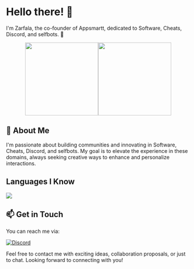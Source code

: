 # Hello there! 👋

I'm Zarfala, the co-founder of Appsmartt, dedicated to Software, Cheats, Discord, and selfbots. 🌌

<div style="display:flex; justify-content:center;">
  <img height="200" src="https://github-readme-stats.vercel.app/api?username=zarfadev&theme=github_dark" />
  <img height="200" src="https://github-readme-stats.vercel.app/api/top-langs?username=zarfadev&layout=compact&langs_count=8&card_width=320&theme=github_dark" />
</div>

## 🚀 About Me

I'm passionate about building communities and innovating in Software, Cheats, Discord, and selfbots. My goal is to elevate the experience in these domains, always seeking creative ways to enhance and personalize interactions.


## Languages I Know

<p align="left"> <a href="https://github.com/migueroodriguez"><img src="https://skillicons.dev/icons?i=vscode,replit,github,mongodb,py,css,html,js,php,cpp,cs,express,bots,nodejs,cloudflare"> </a> </p>

## 📫 Get in Touch

You can reach me via:

[![Discord](https://img.shields.io/badge/Discord-5865F2.svg?style=for-the-badge&logo=Discord&logoColor=white)](https://discord.com/users/959935214895890532)

Feel free to contact me with exciting ideas, collaboration proposals, or just to chat. Looking forward to connecting with you!

<!---
[migueroodriguez/migueroodriguez] is a special repository as its `README.md` (this file) appears on your GitHub profile. Feel free to explore my projects and contributions! 😃
